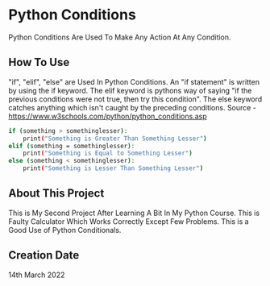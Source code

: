 # Python Conditions

Python Conditions Are Used To Make Any Action At Any Condition.

## How To Use

"if", "elif", "else" are Used In Python Conditions. 
An "if statement" is written by using the if keyword. The elif keyword is pythons way of saying "if the previous conditions were not true, then try this condition". The else keyword catches anything which isn't caught by the preceding conditions. Source - https://www.w3schools.com/python/python_conditions.asp

```bash
if (something > somethinglesser):
    print("Something is Greater Than Something Lesser")
elif (something = somethinglesser):
    print("Something is Equal to Something Lesser")
else (something < somethinglesser):
    print("Something is Lesser Than Something Lesser")
```

## About This Project
This is My Second Project After Learning A Bit In My Python Course. This is Faulty Calculator Which Works Correctly Except Few Problems. This is a Good Use of Python Conditionals.

## Creation Date
14th March 2022
